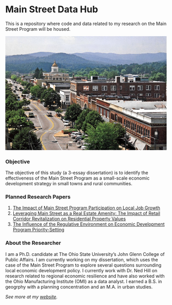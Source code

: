 # Main Street Data Hub

This is a repository where code and data related to my research on the Main Street Program will be housed.

<p align="center">
  <img width="700" src="img/mainst_nc.png">
</p>


### Objective
The objective of this study (a 3-essay dissertation) is to identify the effectiveness of the Main Street Program as a small-scale economic development strategy in small towns and rural communities.

### Planned Research Papers

1. [The Impact of Main Street Program Participation on Local Job Growth](https://andrewvanleuven.com/publication/main-street-jobs)
2. [Leveraging Main Street as a Real Estate Amenity: The Impact of Retail Corridor Revitalization on Residential Property Values](https://andrewvanleuven.com/publication/main-street-homes)
3. [The Influence of the Regulative Environment on Economic Development Program Priority-Setting](https://andrewvanleuven.com/publication/main-street-inst)

### About the Researcher

I am a Ph.D. candidate at The Ohio State University’s John Glenn College of Public Affairs. I am currently working on my dissertation, which uses the case of the Main Street Program to explore several questions surrounding local economic development policy. I currently work with Dr. Ned Hill on research related to regional economic resilience and have also worked with the Ohio Manufacturing Institute (OMI) as a data analyst. I earned a B.S. in geogrphy with a planning concentration and an M.A. in urban studies.

*See more at my [website](https://andrewvanleuven.com/).*
